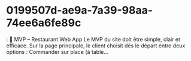 # 0199507d-ae9a-7a39-98aa-74ee6a6fe89c
:  📝 MVP – Restaurant Web App  Le MVP du site doit être simple, clair et efficace. Sur la page principale, le client choisit dès le départ entre deux options : Commander sur place (à table...
